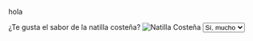 hola
            <!-- Natilla costeña -->
            <div class="question">
                <label for="natilla_sabor">¿Te gusta el sabor de la natilla costeña?</label>
                <img class="product-image" src="imagenes/natilla_costena.jpg" alt="Natilla Costeña">
                <select id="natilla_sabor" name="natilla_sabor" required>
                    <option value="si_mucho">Sí, mucho</option>
                    <option value="si">Sí
